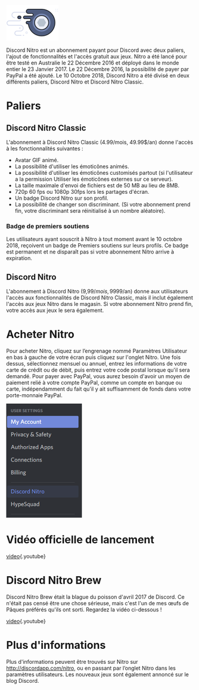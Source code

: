 <!-- TITLE: Nitro -->
<!-- SUBTITLE: Soutenez le développement de Discord -->

![Nitrobadge](/uploads/nitro/nitrobadge.png "Badge Nitro")

Discord Nitro est un abonnement payant pour Discord avec deux paliers, l'ajout de fonctionnalités et l'accès gratuit aux jeux. Nitro a été lancé pour être testé en Australie le 22 Décembre 2016 et déployé dans le monde entier le 23 Janvier 2017. Le 22 Décembre 2016, la possibilité de payer par PayPal a été ajouté. Le 10 Octobre 2018, Discord Nitro a été divisé en deux différents paliers, Discord Nitro et Discord Nitro Classic.

# Paliers

## Discord Nitro Classic
L'abonnement à Discord Nitro Classic (4.99/mois, 49.99$/an) donne l'accès à les fonctionnalités suivantes :

* Avatar GIF animé.
* La possibilité d'utiliser les émoticônes animés.
* La possibilité d'utiliser les émoticônes customisés partout (si l'utilisateur a la permission Utiliser les émoticônes externes sur ce serveur).
* La taille maximale d'envoi de fichiers est de 50 MB au lieu de 8MB.
* 720p 60 fps ou 1080p 30fps lors les partages d'écran.
* Un badge Discord Nitro sur son profil.
* La possibilité de changer son discriminant. (Si votre abonnement prend fin, votre discriminant sera réinitialisé à un nombre aléatoire).

### Badge de premiers soutiens

Les utilisateurs ayant souscrit à Nitro à tout moment avant le 10 octobre 2018, reçoivent un badge de Premiers soutiens sur leurs profils. Ce badge est permanent et ne disparaît pas si votre abonnement Nitro arrive à expiration.

## Discord Nitro
L'abonnement à Discord Nitro (9,99$/mois, 99$99/an) donne aux utilisateurs l'accès aux fonctionnalités de Discord Nitro Classic, mais il inclut également l'accès aux jeux Nitro dans le magasin. Si votre abonnement Nitro prend fin, votre accès aux jeux le sera également.

# Acheter Nitro
Pour acheter Nitro, cliquez sur l’engrenage nommé Paramètres Utilisateur en bas à gauche de votre écran puis cliquez sur l'onglet Nitro. Une fois dessus, sélectionnez mensuel ou annuel, entrez les informations de votre carte de crédit ou de débit, puis entrez votre code postal lorsque qu'il sera demandé. Pour payer avec PayPal, vous aurez besoin d'avoir un moyen de paiement relié à votre compte PayPal, comme un compte en banque ou carte, indépendamment du fait qu'il y ait suffisamment de fonds dans votre porte-monnaie PayPal.

![User Settings/Nitro](/uploads/7138-b-7-1.png "Paramètres utilisateurs / Nitro")
# Vidéo officielle de lancement 

[video](https://www.youtube.com/watch?v=psIIWROIvtM){.youtube}

# Discord Nitro Brew 
Discord Nitro Brew était la blague du poisson d'avril 2017 de Discord. Ce n'était pas censé être une chose sérieuse, mais c'est l'un de mes œufs de Pâques préférés qu'ils ont sorti. Regardez la vidéo ci-dessous !

[video](https://www.youtube.com/watch?v=9Z4GW6Vd6NI){.youtube}

# Plus d'informations 
Plus d'informations peuvent être trouvés sur Nitro sur http://discordapp.com/nitro, ou en passant par l’onglet Nitro dans les paramètres utilisateurs. Les nouveaux jeux sont également annoncé sur le blog Discord.
